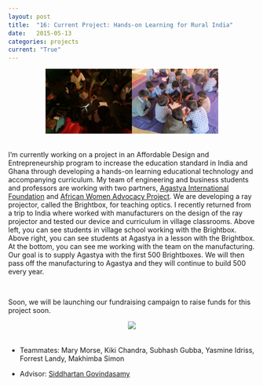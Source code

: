 ```yaml
---
layout: post
title:  "16: Current Project: Hands-on Learning for Rural India"
date:   2015-05-13
categories: projects
current: "True"
---
```


<center><img src="images/projects/ADE/IMG_1632.JPG" width="35%"><img src="images/projects/ADE/IMG_1791.JPG" width="35%"></center><br>


I’m currently working on a project in an Affordable Design and Entrepreneurship program to increase the education standard in India and Ghana through developing a hands-on learning educational technology and accompanying curriculum.  My team of engineering and business students and professors are working with two partners, [Agastya International Foundation](http://www.agastya.org/) and [African Women Advocacy Project](http://www.africanwomenadvocacyproject.org/). We are developing a ray projector, called the Brightbox, for teaching  optics. I recently returned from a trip to India where worked with manufacturers on the design of the ray projector and tested our device and curriculum in village classrooms. Above left, you can see students in village school working with the Brightbox. Above right, you can see students at Agastya in a lesson with the Brightbox. At the bottom, you can see me working with the team on the manufacturing. Our goal is to supply Agastya with the first 500 Brightboxes. We will then pass off the manufacturing to Agastya and they will continue to build 500 every year.

<center></center><br>

Soon, we will be launching our fundraising campaign to raise funds for this project soon.

<center><img src="images/projects/ADE/DSC01009.JPG" width="70%"></center><br>

* Teammates: Mary Morse, Kiki Chandra, Subhash Gubba, Yasmine Idriss, Forrest Landy, Makhimba Simon

* Advisor: [Siddhartan Govindasamy](http://www.olin.edu/faculty/profile/siddhartan-govindasamy/)
